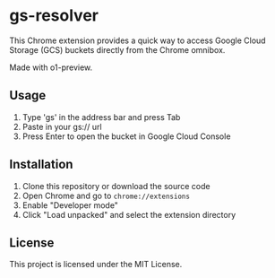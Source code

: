 # gs-resolver

This Chrome extension provides a quick way to access Google Cloud Storage (GCS) buckets directly from the Chrome omnibox.

Made with o1-preview.

## Usage

1. Type 'gs' in the address bar and press Tab
2. Paste in your gs:// url
3. Press Enter to open the bucket in Google Cloud Console

## Installation

1. Clone this repository or download the source code
2. Open Chrome and go to `chrome://extensions`
3. Enable "Developer mode"
4. Click "Load unpacked" and select the extension directory

## License

This project is licensed under the MIT License.

